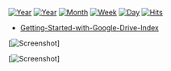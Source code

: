 

[![Year](https://data.jsdelivr.com/v1/package/gh/mrdlnet/G/index/badge/rank)](https://www.jsdelivr.com/package/gh/mrdlnet/G/index)
[![Year](https://data.jsdelivr.com/v1/package/npm/@googledrive/index/badge/year)](https://www.jsdelivr.com/package/gh/mrdlnet/G/index)
[![Month](https://data.jsdelivr.com/v1/package/npm/@googledrive/index/badge/month)](https://www.jsdelivr.com/package/gh/mrdlnet/G/index)
[![Week](https://data.jsdelivr.com/v1/package/npm/@googledrive/index/badge/week)](https://www.jsdelivr.com/package/gh/mrdlnet/G/index)
[![Day](https://data.jsdelivr.com/v1/package/npm/@googledrive/index/badge/day)](https://www.jsdelivr.com/package/gh/mrdlnet/G/index)
[![Hits](https://hits.seeyoufarm.com/api/count/incr/badge.svg?url=https://github.com/mrdlnet/G&count_bg=%2379C83D&title_bg=%23555555&icon=&icon_color=%23E7E7E7&title=hits&edge_flat=false)](https://github.com/mrdlnet/G/index)



* [Getting-Started-with-Google-Drive-Index](https://github.com/mrdlnet/G/wikis/Getting-Started-with-Google-Drive-Index)

[![Screenshot](https://gitlab.com/ParveenBhadooOfficial/Google-Drive-Index/-/raw/master/images/themes/vapor.png)]

[![Screenshot](https://gitlab.com/ParveenBhadooOfficial/Google-Drive-Index/-/raw/master/images/themes/darkly.png)]
